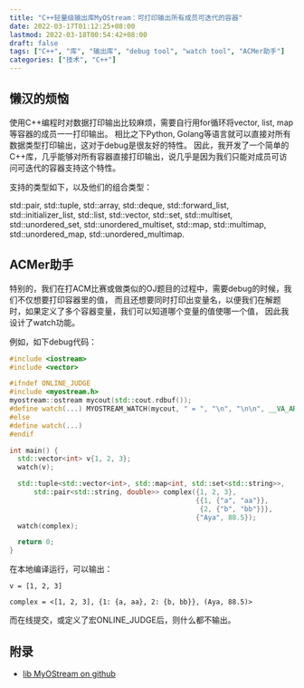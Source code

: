 ```yaml
---
title: "C++轻量级输出库MyOStream：可打印输出所有成员可迭代的容器"
date: 2022-03-17T01:12:25+08:00
lastmod: 2022-03-18T00:54:42+08:00
draft: false
tags: ["C++", "库", "输出库", "debug tool", "watch tool", "ACMer助手"]
categories: ["技术", "C++"]
---
```


## 懒汉的烦恼

使用C++编程时对数据打印输出比较麻烦，需要自行用for循环将vector, list, map等容器的成员一一打印输出。
相比之下Python, Golang等语言就可以直接对所有数据类型打印输出，这对于debug是很友好的特性。
因此，我开发了一个简单的C++库，几乎能够对所有容器直接打印输出，说几乎是因为我们只能对成员可访问可迭代的容器支持这个特性。

支持的类型如下，以及他们的组合类型：

std::pair, std::tuple, std::array, std::deque, 
std::forward_list, std::initializer_list, std::list, std::vector, 
std::set, std::multiset, std::unordered_set, std::unordered_multiset,
std::map, std::multimap, std::unordered_map, std::unordered_multimap.

## ACMer助手

特别的，我们在打ACM比赛或做类似的OJ题目的过程中，需要debug的时候，我们不仅想要打印容器里的值，
而且还想要同时打印出变量名，以便我们在解题时，如果定义了多个容器变量，我们可以知道哪个变量的值使哪一个值，
因此我设计了watch功能。


例如，如下debug代码：
```C++
#include <iostream>
#include <vector>

#ifndef ONLINE_JUDGE
#include <myostream.h>
myostream::ostream mycout(std::cout.rdbuf());
#define watch(...) MYOSTREAM_WATCH(mycout, " = ", "\n", "\n\n", __VA_ARGS__)
#else
#define watch(...)
#endif

int main() {
  std::vector<int> v{1, 2, 3};
  watch(v);

  std::tuple<std::vector<int>, std::map<int, std::set<std::string>>,
      std::pair<std::string, double>> complex({1, 2, 3},
                                              {{1, {"a", "aa"}},
                                               {2, {"b", "bb"}}},
                                              {"Aya", 88.5});
  watch(complex);

  return 0;
}
```

在本地编译运行，可以输出：
```text
v = [1, 2, 3]

complex = <[1, 2, 3], {1: {a, aa}, 2: {b, bb}}, (Aya, 88.5)>
```
而在线提交，或定义了宏ONLINE_JUDGE后，则什么都不输出。

## 附录

* [lib MyOStream on github](https://github.com/peacalm/myostream)
